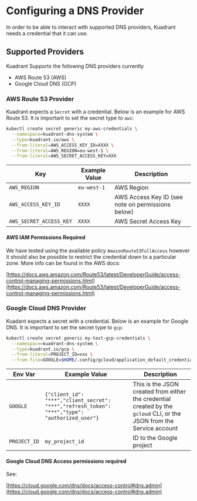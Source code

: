 # Configuring a DNS Provider 

In order to be able to interact with supported DNS providers, Kuadrant needs a credential that it can use.

## Supported Providers

Kuadrant Supports the following DNS providers currently

- AWS Route 53 (AWS)
- Google Cloud DNS (GCP)

### AWS Route 53 Provider

Kuadrant expects a `Secret` with a credential. Below is an example for AWS Route 53. It is important to set the secret type to `aws`:


```bash
kubectl create secret generic my-aws-credentials \
  --namespace=kuadrant-dns-system \
  --type=kuadrant.io/aws \
  --from-literal=AWS_ACCESS_KEY_ID=XXXX \
  --from-literal=AWS_REGION=eu-west-1 \
  --from-literal=AWS_SECRET_ACCESS_KEY=XXX
```

| Key                      | Example Value           | Description                                           |
|--------------------------|-------------------------|-------------------------------------------------------|
| `AWS_REGION`             | `eu-west-1`             | AWS Region                                            |
| `AWS_ACCESS_KEY_ID`      | `XXXX`                  | AWS Access Key ID (see note on permissions below)     |
| `AWS_SECRET_ACCESS_KEY`  | `XXXX`                  | AWS Secret Access Key                                 |

#### AWS IAM Permissions Required 
We have tested using the available policy `AmazonRoute53FullAccess` however it should also be possible to restrict the credential down to a particular zone. More info can be found in the AWS docs:

[https://docs.aws.amazon.com/Route53/latest/DeveloperGuide/access-control-managing-permissions.html](https://docs.aws.amazon.com/Route53/latest/DeveloperGuide/access-control-managing-permissions.html)

### Google Cloud DNS Provider

Kuadant expects a secret with a credential. Below is an example for Google DNS. It is important to set the secret type to `gcp`:

```bash
kubectl create secret generic my-test-gcp-credentials \
  --namespace=kuadrant-dns-system \
  --type=kuadrant.io/gcp \
  --from-literal=PROJECT_ID=xxx \
  --from-file=GOOGLE=$HOME/.config/gcloud/application_default_credentials.json
```

| Env Var      | Example Value                                                                                  | Description                                                                                                           |
|--------------|------------------------------------------------------------------------------------------------|-----------------------------------------------------------------------------------------------------------------------|
| `GOOGLE`     | `{"client_id": "***","client_secret": "***","refresh_token": "***","type": "authorized_user"}` | This is the JSON created from either the credential created by the `gcloud` CLI, or the JSON from the Service account |
| `PROJECT_ID` | `my_project_id`                                                                                | ID to the Google project                                                                                              |


#### Google Cloud DNS Access permissions required
See: 

[https://cloud.google.com/dns/docs/access-control#dns.admin](https://cloud.google.com/dns/docs/access-control#dns.admin)
